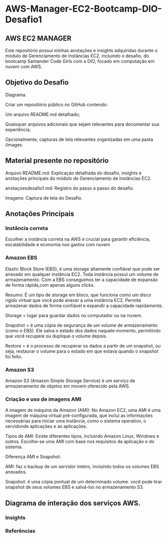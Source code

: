 # AWS-Manager-EC2-Bootcamp-DIO-Desafio1
## AWS EC2 MANAGER
Este repositório possui minhas anotações e insights adquiridas durante o módulo de Gerenciamento de Instâncias EC2, incluindo o desafio, do bootcamp Santander Code Girls com a DIO, focado em computação em nuvem com AWS.

## Objetivo do Desafio

Diagrama.

Criar um repositório público no GitHub contendo: 

Um arquivo README.md detalhado;

Quaisquer arquivos adicionais que sejam relevantes para documentar sua experiência;

Opcionalmente, capturas de tela relevantes organizadas em uma pasta /images.

## Material presente no repositório
Arquivo README.md: Explicação detalhada do desafio, insights e anotações principais do módulo de Gerenciamento de Instâncias EC2.

anotaçoesdesafio1.md: Registro do passo a passo do desafio.

Imagens: Captura de tela do Desafio.

## Anotações Principais
### Instância correta

Escolher a instância correta na AWS é crucial para garantir eficiência, escalabilidade e economia nos gastos com nuvem
  
### Amazon EBS
Elastic Block Store (EBS), é uma storage altamente confiável que pode ser anexado em qualquer instância EC2. Toda instância possui um volume de armazenamento. Com a EBS conseguimos ter a capacidade de expansão de forma rápida,com apenas alguns clicks.

Resumo:  É um tipo de storage em bloco, que funciona como um disco rígido virtual que você pode anexar a uma instância EC2.
Permite armazenar dados de forma confiável e expandir a capacidade rapidamente.

Storage = lugar para guardar dados no computador ou na nuvem.

Snapshot = é uma cópia de segurança de um volume de armazenamento (como o EBS). Ele salva o estado dos dados naquele momento, permitindo que você recupere ou duplique o volume depois.

Restore = é o processo de recuperar os dados a partir de um snapshot, ou seja, restaurar o volume para o estado em que estava quando o snapshot foi feito.

### Amazon S3

Amazon S3 (Amazon Simple Storage Service) é um serviço de armazenamento de objetos em movem oferecido pela AWS.

### Criação e uso de imagens AMI

A imagem de máquina da Amazon (AMI): No Amazon EC2, uma AMI é uma imagem de máquina virtual pré-configurada, que inclui as informações necessárias para iniciar uma instância, como o sistema operativo, o servidonde aplicações e as aplicações.

Tipos de AMI: Existe diferentes tipos, incluindo Amazon Linux, Windows e outros. Escolhe-se uma AMI com base nos requisitos da aplicação e do sistema.

Diferença AMI e Snapshot:

AMI: faz o backup de um servidor inteiro, incluindo todos os volumes EBS anexados.

Snapshot: é uma cópia pontual de um determinado volume. você pode tirar snapshot de seus volumes EBS e salvá-los no armazenamento S3.

## Diagrama de interação dos serviços AWS.


### Insights



### Referências






